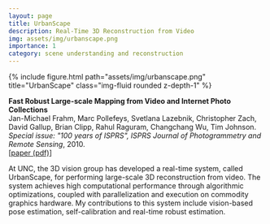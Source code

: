 ```yaml
---
layout: page
title: UrbanScape
description: Real-Time 3D Reconstruction from Video
img: assets/img/urbanscape.png
importance: 1
category: scene understanding and reconstruction
---
```


<div class="row">
    <div class="col-sm mt-3 mt-md-0">
        {% include figure.html path="assets/img/urbanscape.png" title="UrbanScape" class="img-fluid rounded z-depth-1" %}
    </div>
</div>

<b>Fast Robust Large-scale Mapping from Video and Internet Photo Collections</b><br>
Jan-Michael Frahm, Marc Pollefeys, Svetlana Lazebnik, Christopher Zach, David Gallup, Brian Clipp, Rahul Raguram, Changchang Wu, Tim Johnson.<br>
<i>Special issue: "100 years of ISPRS", ISPRS Journal of Photogrammetry and Remote Sensing</i>, 2010.<br>
[<a href="https://rahulraguram.com/assets/pdf/ISPRS2010.pdf">paper (pdf)</a>] 

At UNC, the 3D vision group has developed a real-time system, called UrbanScape, for performing large-scale 3D reconstruction from video. The system achieves high computational performance through algorithmic optimizations, coupled with parallelization and execution on commodity graphics hardware. My contributions to this system include vision-based pose estimation, self-calibration and real-time robust estimation. 


